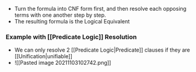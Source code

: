 - Turn the formula into CNF form first, and then resolve each opposing terms with one another step by step. 
- The resulting formula is the Logical Equivalent



### Example with [[Predicate Logic]] Resolution
- We can only resolve 2 [[Predicate Logic|Predicate]] clauses if they are [[Unification|unifiable]]
- ![[Pasted image 20211103102742.png]]